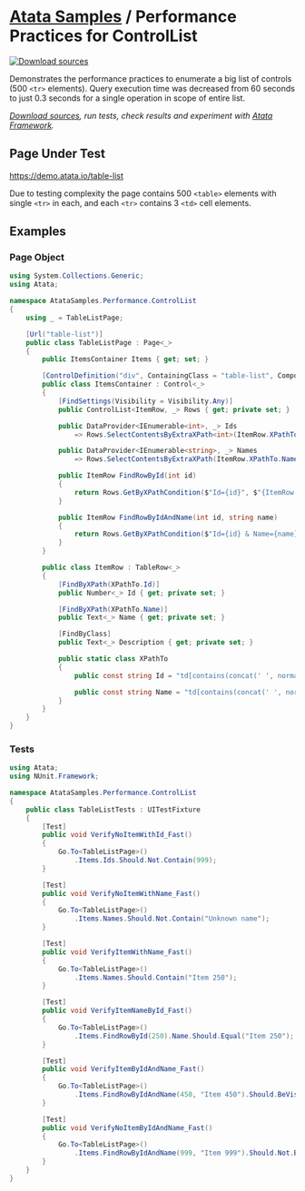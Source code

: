 # [Atata Samples](https://github.com/atata-framework/atata-samples) / Performance Practices for ControlList

[![Download sources](https://img.shields.io/badge/Download-sources-brightgreen.svg)](https://github.com/atata-framework/atata-samples/raw/master/_archives/Performance.ControlList.zip)

Demonstrates the performance practices to enumerate a big list of controls (500 `<tr>` elements).
Query execution time was decreased from 60 seconds to just 0.3 seconds for a single operation in scope of entire list.

*[Download sources](https://github.com/atata-framework/atata-samples/raw/master/_archives/Performance.ControlList.zip), run tests, check results and experiment with [Atata Framework](https://atata.io).*

## Page Under Test

<https://demo.atata.io/table-list>

Due to testing complexity the page contains 500 `<table>` elements with single `<tr>` in each, and each `<tr>` contains 3 `<td>` cell elements.

## Examples

### Page Object

```cs
using System.Collections.Generic;
using Atata;

namespace AtataSamples.Performance.ControlList
{
    using _ = TableListPage;

    [Url("table-list")]
    public class TableListPage : Page<_>
    {
        public ItemsContainer Items { get; set; }

        [ControlDefinition("div", ContainingClass = "table-list", ComponentTypeName = "list")]
        public class ItemsContainer : Control<_>
        {
            [FindSettings(Visibility = Visibility.Any)]
            public ControlList<ItemRow, _> Rows { get; private set; }

            public DataProvider<IEnumerable<int>, _> Ids
                => Rows.SelectContentsByExtraXPath<int>(ItemRow.XPathTo.Id, "Ids");

            public DataProvider<IEnumerable<string>, _> Names
                => Rows.SelectContentsByExtraXPath(ItemRow.XPathTo.Name, "Names");

            public ItemRow FindRowById(int id)
            {
                return Rows.GetByXPathCondition($"Id={id}", $"{ItemRow.XPathTo.Id}[.='{id}']");
            }

            public ItemRow FindRowByIdAndName(int id, string name)
            {
                return Rows.GetByXPathCondition($"Id={id} & Name={name}", $"{ItemRow.XPathTo.Id}[.='{id}'] and {ItemRow.XPathTo.Name}[.='{name}']");
            }
        }

        public class ItemRow : TableRow<_>
        {
            [FindByXPath(XPathTo.Id)]
            public Number<_> Id { get; private set; }

            [FindByXPath(XPathTo.Name)]
            public Text<_> Name { get; private set; }

            [FindByClass]
            public Text<_> Description { get; private set; }

            public static class XPathTo
            {
                public const string Id = "td[contains(concat(' ', normalize-space(@class), ' '), ' id ')]";

                public const string Name = "td[contains(concat(' ', normalize-space(@class), ' '), ' name ')]";
            }
        }
    }
}
```

### Tests

```cs
using Atata;
using NUnit.Framework;

namespace AtataSamples.Performance.ControlList
{
    public class TableListTests : UITestFixture
    {
        [Test]
        public void VerifyNoItemWithId_Fast()
        {
            Go.To<TableListPage>()
                .Items.Ids.Should.Not.Contain(999);
        }

        [Test]
        public void VerifyNoItemWithName_Fast()
        {
            Go.To<TableListPage>()
                .Items.Names.Should.Not.Contain("Unknown name");
        }

        [Test]
        public void VerifyItemWithName_Fast()
        {
            Go.To<TableListPage>()
                .Items.Names.Should.Contain("Item 250");
        }

        [Test]
        public void VerifyItemNameById_Fast()
        {
            Go.To<TableListPage>()
                .Items.FindRowById(250).Name.Should.Equal("Item 250");
        }

        [Test]
        public void VerifyItemByIdAndName_Fast()
        {
            Go.To<TableListPage>()
                .Items.FindRowByIdAndName(450, "Item 450").Should.BeVisible();
        }

        [Test]
        public void VerifyNoItemByIdAndName_Fast()
        {
            Go.To<TableListPage>()
                .Items.FindRowByIdAndName(999, "Item 999").Should.Not.BeVisible();
        }
    }
}
```